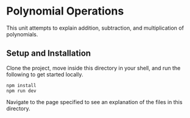 # Polynomial Operations
This unit attempts to explain addition, subtraction, and multiplication of polynomials.

## Setup and Installation
Clone the project, move inside this directory in your shell, and run the following to get started locally.

```
npm install
npm run dev
```

Navigate to the page specified to see an explanation of the files in this directory.
